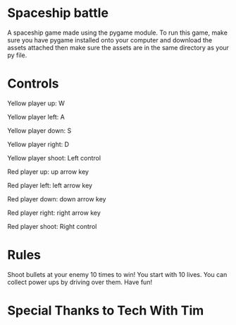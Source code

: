 # Spaceship battle
A spaceship game made using the pygame module.
To run this game, make sure you have pygame installed onto your computer and download the assets attached then make sure the assets are in the same directory as your py file.

# Controls
Yellow player up: W

Yellow player left: A

Yellow player down: S

Yellow player right: D

Yellow player shoot: Left control

Red player up: up arrow key

Red player left: left arrow key

Red player down: down arrow key

Red player right: right arrow key

Red player shoot: Right control

# Rules
Shoot bullets at your enemy 10 times to win!
You start with 10 lives.
You can collect power ups by driving over them.
Have fun!

# Special Thanks to Tech With Tim
